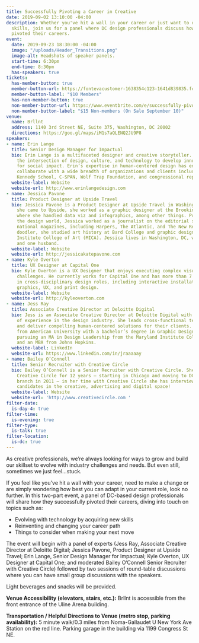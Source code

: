 ```yaml
---
title: Successfully Pivoting a Career in Creative
date: 2019-09-02 13:10:00 -04:00
description: Whether you've hit a wall in your career or just want to develop more
  skills, join us for a panel where DC design professionals discuss how they successfully
  pivoted their careers.
event:
  date: 2019-09-23 18:30:00 -04:00
  image: "/uploads/Header_Transitions.png"
  image-alt: Headshots of speaker panels.
  start-time: 6:30pm
  end-time: 8:30pm
  has-speakers: true
tickets:
  has-member-button: true
  member-button-url: https://fontevacustomer-1638354c123-1641d839835.force.com/services/oauth2/authorize?client_id=3MVG9nthuDc9owbcOq7_07W.HriOQQPWTbMkrpOla.ajDQlTHf4_uby_mhwylcX.mJBU2O2SppTiZMS0J_HJd&response_type=code&redirect_uri=https://ikit.aiga.org/ikit_national_util/ikit-national-util-sso-redirect/&state=https%3A%2F%2Fdc.aiga.org%2Fevent%2Fsuccessfully-pivoting-a-career-in-creative%2F%3Fredirect_source%3Deventbrite_register
  member-button-label: "$10 Members"
  has-non-member-button: true
  non-member-button-url: https://www.eventbrite.com/e/successfully-pivoting-a-career-in-creative-tickets-71288809749
  non-member-button-label: "$15 Non-members (On Sale September 10)"
venue:
  name: Brllnt
  address: 1140 3rd Street NE, Suite 375, Washington, DC 20002
  directions: https://goo.gl/maps/iM1s7aQLENQ2JU9P8
speakers:
- name: Erin Lange
  title: Senior Design Manager for Impactual
  bio: Erin Lange is a multifaceted designer and creative storyteller. She leverages
    the intersection of design, culture, and technology to develop innovative solutions
    for social impact. Erin’s expertise in human-centered design has enabled her to
    collaborate with a wide breadth of organizations and clients including the Harvard
    Kennedy School, C-SPAN, Wolf Trap Foundation, and congressional representatives.
  website-label: Website
  website-url: http://www.erinlangedesign.com
- name: Jessica Pavone
  title: Product Designer at Upside Travel
  bio: Jessica Pavone is a Product Designer at Upside Travel in Washington, DC. Before
    she came to Upside, she worked as a graphic designer at the Brookings Institution,
    where she handled data viz and infographics, among other things. Prior to entering
    the design world, Jessica worked as a journalist on the editorial staffs of several
    national magazines, including Harpers, The Atlantic, and The New Republic. A lifelong
    doodler, she studied art history at Bard College and graphic design at the Maryland
    Institute College of Art (MICA). Jessica lives in Washington, DC, with two cats
    and one husband.
  website-label: Website
  website-url: http://jessicakatepavone.com
- name: Kyle Overton
  title: UX Designer at Capital One
  bio: Kyle Overton is a UX Designer that enjoys executing complex visual & technical
    challenges. He currently works for Capital One and has more than 7 years of experience
    in cross-disciplinary design roles, including interactive installations, motion
    graphics, UX, and print design.
  website-label: Website
  website-url: http://kyleoverton.com
- name: Jess Ray
  title: Associate Creative Director at Deloitte Digital
  bio: Jess is an Associate Creative Director at Deloitte Digital with over 10 years
    of experience in the design industry. She leads cross-functional teams to collaborate
    and deliver compelling human-centered solutions for their clients. She graduated
    from American University with a bachelor’s degree in Graphic Design and is currently
    pursuing an MA in Design Leadership from the Maryland Institute College of Art
    and an MBA from Johns Hopkins.
  website-label: LinkedIn
  website-url: https://www.linkedin.com/in/jraaaaay
- name: Bailey O’Connell
  title: Senior Recruiter with Creative Circle
  bio: Bailey O’Connell is a Senior Recruiter with Creative Circle. She has been with
    Creative Circle for 12 years – starting in Chicago and moving to DC to open the
    branch in 2011 – in her time with Creative Circle she has interviewed over 5,000
    candidates in the creative, advertising and digital space!
  website-label: Website
  website-url: 'http://www.creativecircle.com '
filter-date:
  is-day-4: true
filter-time:
  is-evening: true
filter-type:
  is-talk: true
filter-location:
  is-dc: true
---
```


As creative professionals, we’re always looking for ways to grow and build our skillset to evolve with industry challenges and needs. But even still, sometimes we just feel...stuck. 

If you feel like you’ve hit a wall with your career, need to make a change or are simply wondering how best you can adapt in your current role, look no further. In this two-part event, a panel of DC-based design professionals will share how they successfully pivoted their careers, diving into touch on topics such as:
* Evolving with technology by acquiring new skills
* Reinventing and changing your career path
* Things to consider when making your next move

The event will begin with a panel of experts (Jess Ray, Associate Creative Director at Deloitte Digital; Jessica Pavone, Product Designer at Upside Travel; Erin Lange, Senior Design Manager for Impactual; Kyle Overton, UX Designer at Capital One; and moderated Bailey O’Connell Senior Recruiter with Creative Circle) followed by two sessions of round-table discussions where you can have small group discussions with the speakers.

Light beverages and snacks will be provided.

**Venue Accessibility (elevators, stairs, etc.):**
Brllnt is accessible from the front entrance of the Uline Arena building.

**Transportation / Helpful Directions to Venue (metro stop, parking availability):** 5 minute walk/0.3 miles from Noma-Gallaudet U New York Ave Station on the red line. Parking garage in the building via 1199 Congress St NE.